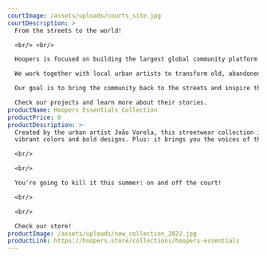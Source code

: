 ```yaml
---
courtImage: /assets/uploads/courts_site.jpg
courtDescription: >
  From the streets to the world!

  <br/> <br/>

  Hoopers is focused on building the largest global community platform around the game of basketball.<br/> <br/>

  We work together with local urban artists to transform old, abandoned and damaged courts into new and iconic places in the cities.<br/> <br/>

  Our goal is to bring the community back to the streets and inspire the next generation of hoopers to fall in love with our game.<br/> <br/>

  Check our projects and learn more about their stories.
productName: Hoopers Essentials Collection
productPrice: 0
productDescription: >-
  Created by the urban artist João Varela, this streetwear collection is full of
  vibrant colors and bold designs. Plus: it brings you the voices of the game!

  <br/>

  <br/>

  You're going to kill it this summer: on and off the court!

  <br/>

  <br/>

  Check our store!
productImage: /assets/uploads/new_collection_2022.jpg
productLink: https://hoopers.store/collections/hoopers-essentials
---
```

